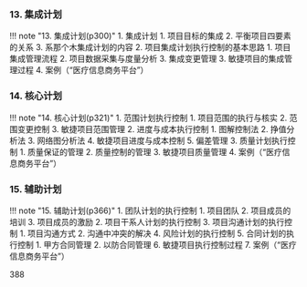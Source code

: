 
### 13. 集成计划 ###

!!! note "13. 集成计划(p300)"
	1. 集成计划
		1. 项目目标的集成
		2. 平衡项目四要素的关系
		3. 系那个木集成计划的内容
	2. 项目集成计划执行控制的基本思路
		1. 项目集成管理流程
		2. 项目数据采集与度量分析
		3. 集成变更管理
	3. 敏捷项目的集成管理过程
	4. 案例（“医疗信息商务平台”）


### 14. 核心计划 ###

!!! note "14. 核心计划(p321)"
	1. 范围计划执行控制
		1. 项目范围的执行与核实
		2. 范围变更控制
		3. 敏捷项目范围管理
	2. 进度与成本执行控制
		1. 图解控制法
		2. 挣值分析法
		3. 网络图分析法
		4. 敏捷项目进度与成本控制
		5. 偏差管理
	3. 质量计划执行控制
		1. 质量保证的管理
		2. 质量控制的管理
		3. 敏捷项目质量管理
	4. 案例（“医疗信息商务平台”）


### 15. 辅助计划 ###

!!! note "15. 辅助计划(p366)"
	1. 团队计划的执行控制
		1. 项目团队
		2. 项目成员的培训
		3. 项目成员的激励
	2. 项目干系人计划的执行控制
	3. 项目沟通计划的执行控制
		1. 项目沟通方式
		2. 沟通中冲突的解决
	4. 风险计划的执行控制
	5. 合同计划的执行控制
		1. 甲方合同管理
		2. 以防合同管理
	6. 敏捷项目执行控制过程
	7. 案例（“医疗信息商务平台”）

388
